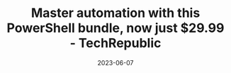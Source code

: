 ---
category:
- .nan
date: 2023-06-07
keyword_suggestion: ubuntu install docker
post_inspiration: https://www.techrepublic.com/article/master-automation-powershell-bundle/
silot_terms: digital automation
title: Master <b>automation</b> with this PowerShell bundle, now just $29.99 - TechRepublic
---